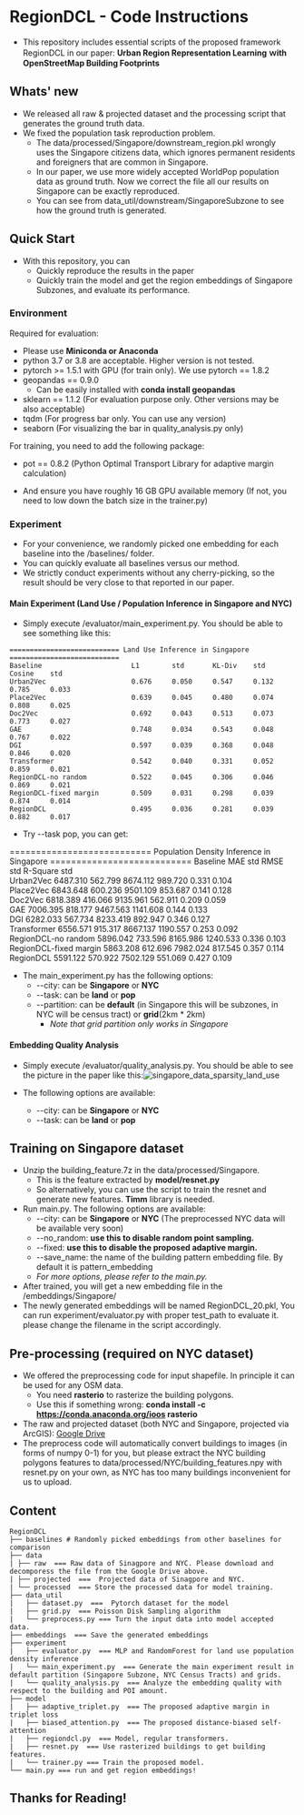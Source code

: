 # RegionDCL - Code Instructions

- This repository includes essential scripts of the proposed framework RegionDCL in our paper:  **Urban Region Representation Learning ｗith OpenStreetMap Building Footprints**

## Whats' new

- We released all raw & projected dataset and the processing script that generates the ground truth data.
- We fixed the population task reproduction problem. 
  - The data/processed/Singapore/downstream_region.pkl wrongly uses the Singapore citizens data, which ignores permanent residents and foreigners that are common in Singapore.
  - In our paper, we use more widely accepted WorldPop population data as ground truth. Now we correct the file all our results on Singapore can be exactly reproduced.
  - You can see from data_util/downstream/SingaporeSubzone to see how the ground truth is generated.


## Quick Start

- With this repository, you can
  - Quickly reproduce the results in the paper
  - Quickly train the model and get the region embeddings of Singapore Subzones, and evaluate its performance.

### Environment

Required for evaluation:

- Please use **Miniconda or Anaconda**
- python 3.7 or 3.8 are acceptable. Higher version is not tested.
- pytorch >= 1.5.1 with GPU (for train only). We use pytorch == 1.8.2
- geopandas == 0.9.0 
  - Can be easily installed with **conda install geopandas**
- sklearn == 1.1.2 (For evaluation purpose only. Other versions may be also acceptable)
- tqdm (For progress bar only. You can use any version)
- seaborn (For visualizing the bar in quality_analysis.py only)

For training, you need to add the following package:

- pot == 0.8.2 (Python Optimal Transport Library for adaptive margin calculation)

- And ensure you have roughly 16 GB GPU available memory (If not, you need to low down the batch size in the trainer.py)

### Experiment

- For your convenience, we randomly picked one embedding for each baseline into the /baselines/ folder.
- You can quickly evaluate all baselines versus our method. 
- We strictly conduct experiments without any cherry-picking, so the result should be very close to that reported in our paper.

#### Main Experiment (Land Use / Population Inference in Singapore and NYC)

- Simply execute /evaluator/main_experiment.py. You should be able to see something like this:

```
=========================== Land Use Inference in Singapore ===========================
Baseline                      L1        std       KL-Div    std       Cosine    std       
Urban2Vec                     0.676     0.050     0.547     0.132     0.785     0.033     
Place2Vec                     0.639     0.045     0.480     0.074     0.808     0.025     
Doc2Vec                       0.692     0.043     0.513     0.073     0.773     0.027     
GAE                           0.748     0.034     0.543     0.048     0.767     0.022     
DGI                           0.597     0.039     0.368     0.048     0.846     0.020     
Transformer                   0.542     0.040     0.331     0.052     0.859     0.021     
RegionDCL-no random           0.522     0.045     0.306     0.046     0.869     0.021     
RegionDCL-fixed margin        0.509     0.031     0.298     0.039     0.874     0.014     
RegionDCL                     0.495     0.036     0.281     0.039     0.882     0.017     
```

- Try --task pop, you can get:

=========================== Population Density Inference in Singapore ===========================
Baseline                      MAE       std       RMSE      std       R-Square  std       
Urban2Vec                     6487.310  562.799   8674.112  989.720   0.331     0.104     
Place2Vec                     6843.648  600.236   9501.109  853.687   0.141     0.128     
Doc2Vec                       6818.389  416.066   9135.961  562.911   0.209     0.059     
GAE                           7006.395  818.177   9467.563  1141.608  0.144     0.133     
DGI                           6282.033  567.734   8233.419  892.947   0.346     0.127     
Transformer                   6556.571  915.317   8667.137  1190.557  0.253     0.092     
RegionDCL-no random           5896.042  733.596   8165.986  1240.533  0.336     0.103     
RegionDCL-fixed margin        5863.208  612.696   7982.024  817.545   0.357     0.114     
RegionDCL                     5591.122  570.922   7502.129  551.069   0.427     0.109     

- The main_experiment.py has the following options:
  - --city: can be **Singapore** or **NYC**
  - --task: can be **land** or **pop**
  - --partition: can be **default** (in Singapore this will be subzones, in NYC will be census tract) or **grid**(2km * 2km)
    - *Note that grid partition only works in Singapore*

#### Embedding Quality Analysis

- Simply execute /evaluator/quality_analysis.py. You should be able to see the picture in the paper like this:![singapore_data_sparsity_land_use](../master/visualization/singapore_data_sparsity_land_use.png?raw=true)

- The following options are available:
  - --city: can be **Singapore** or **NYC**
  - --task: can be **land** or **pop**

## Training on Singapore dataset

- Unzip the building_feature.7z in the data/processed/Singapore.
  - This is the feature extracted by **model/resnet.py**
  - So alternatively, you can use the script to train the resnet and generate new features. **Timm** library is needed.
- Run main.py. The following options are available:
  - --city: can be **Singapore** or **NYC** (The preprocessed NYC data will be available very soon)
  - --no_random: **use this to disable random point sampling.**
  - --fixed: **use this to disable the proposed adaptive margin.**
  - --save_name: the name of the building pattern embedding file. By default it is pattern_embedding
  - *For more options, please refer to the main.py.*
- After trained, you will get a new embedding file in the /embeddings/Singapore/
- The newly generated embeddings will be named RegionDCL_20.pkl, You can run experiment/evaluator.py with proper test_path to evaluate it. please change the filename in the script accordingly.

## Pre-processing (required on NYC dataset)

- We offered the preprocessing code for input shapefile. In principle it can be used for any OSM data.
  - You need **rasterio** to rasterize the building polygons. 
  - Use this if something wrong: **conda install -c https://conda.anaconda.org/ioos rasterio**
- The raw and projected dataset (both NYC and Singapore, projected via ArcGIS): [Google Drive](https://drive.google.com/file/d/1WcIBcGDude5Q3_sZk_wXYpTQIPPAd6Ho/view?usp=sharing)
- The preprocess code will automatically convert buildings to images (in forms of numpy 0-1) for you, but please extract the NYC building polygons features to data/processed/NYC/building_features.npy with resnet.py on your own, as NYC has too many buildings inconvenient for us to upload.

## Content

```
RegionDCL
├── baselines # Randomly picked embeddings from other baselines for comparison
├── data
| ├── raw  === Raw data of Sinagpore and NYC. Please download and decomporess the file from the Google Drive above.
| ├── projected  ===  Projected data of Sinagpore and NYC. 
| └── processed  === Store the processed data for model training.
├── data_util
|	├── dataset.py  ===  Pytorch dataset for the model
|	├── grid.py  === Poisson Disk Sampling algorithm
|	└── preprocess.py === Turn the input data into model accepted data.
├── embeddings  === Save the generated embeddings
├── experiment
|	├── evaluator.py  === MLP and RandomForest for land use population density inference
|	└── main_experiment.py  === Generate the main experiment result in default partition (Singapore Subzone, NYC Census Tracts) and grids.
|	└── quality_analysis.py  === Analyze the embedding quality with respect to the building and POI amount.
├── model
|	├── adaptive_triplet.py  === The proposed adaptive margin in triplet loss
|	├── biased_attention.py  === The proposed distance-biased self-attention
|	├── regiondcl.py  === Model, regular transformers.
|	├── resnet.py  === Use rasterized buildings to get building features.
|	└── trainer.py === Train the proposed model.
└── main.py === run and get region embeddings!

```

## Thanks for Reading!
